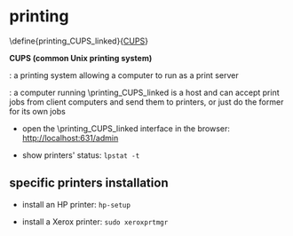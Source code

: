 # printing

\define{printing_CUPS_linked}{[CUPS](#printing_CUPS)}

__CUPS (common Unix printing system)__<a name="printing_CUPS"></a>

: a printing system allowing a computer to run as a print server

: a computer running \printing_CUPS_linked is a host and can accept print jobs from client computers and send them to printers, or just do the former for its own jobs

+ open the \printing_CUPS_linked interface in the browser: <http://localhost:631/admin>

+ show printers' status: `lpstat -t`

## specific printers installation

+ install an HP printer: `hp-setup`

+ install a Xerox printer: `sudo xeroxprtmgr`
